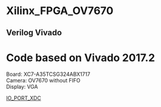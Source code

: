 Xilinx_FPGA_OV7670
====
Verilog Vivado
------- 
# Code based on Vivado 2017.2

Board: XC7-A35TCSG324ABX1717 <br>
Camera: OV7670 without FIFO <br>
Display: VGA <br>

[IO_PORT_XDC](https://github.com/missdown/Xilinx_FPGA_OV7670/blob/master/project_3.srcs/constrs_1/imports/xdc/display_vga.xdc)
